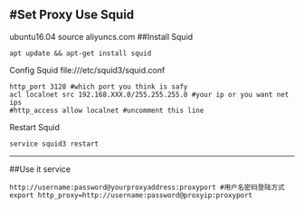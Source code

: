 #Set Proxy Use Squid
---------------------------------
ubuntu16.04 source aliyuncs.com
##Install Squid
```
apt update && apt-get install squid
```
Config Squid file:///etc/squid3/squid.conf
```
http_port 3128 #which port you think is safy
acl localnet src 192.168.XXX.0/255.255.255.0 #your ip or you want net ips
#http_access allow localnet #uncomment this line
```
Restart Squid
```
service squid3 restart
```
---------------------------------
##Use it service
```
http://username:password@yourproxyaddress:proxyport #用户名密码登陆方式
export http_proxy=http://username:password@proxyip:proxyport
```
